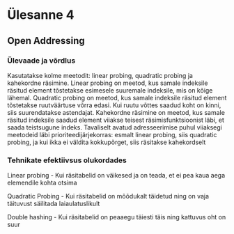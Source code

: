 # Ülesanne 4 

## Open Addressing 

### Ülevaade ja võrdlus 

Kasutatakse kolme meetodit: linear probing, quadratic probing ja kahekordne räsimine. Linear probing on meetod, kus samale indeksile räsitud element tõstetakse esimesele suuremale indeksile, mis on kõige lähemal. Quadratic probing on meetod, kus samale indeksile räsitud element tõstetakse ruutväärtuse võrra edasi. Kui ruutu võttes saadud koht on kinni, siis suurendatakse astendajat. Kahekordne räsimine on meetod, kus samale räsitud indeksile saadud element viiakse teisest räsimisfunktsioonist läbi, et saada teistsugune indeks. Tavaliselt avatud adresseerimise puhul viiaksegi meetodeid läbi prioriteedijärjekorras: esmalt linear probing, siis quadratic probing, ja kui ikka ei väldita kokkupõrget, siis räsitakse kahekordselt

### Tehnikate efektiivsus olukordades

Linear probing - Kui räsitabelid on väikesed ja on teada, et ei pea kaua aega elemendile kohta otsima

Quadratic Probing - Kui räsitabelid on mõõdukalt täidetud ning on vaja täituvust säilitada laiaulatuslikult

Double hashing - Kui räsitabelid on peaaegu täiesti täis ning kattuvus oht on suur



